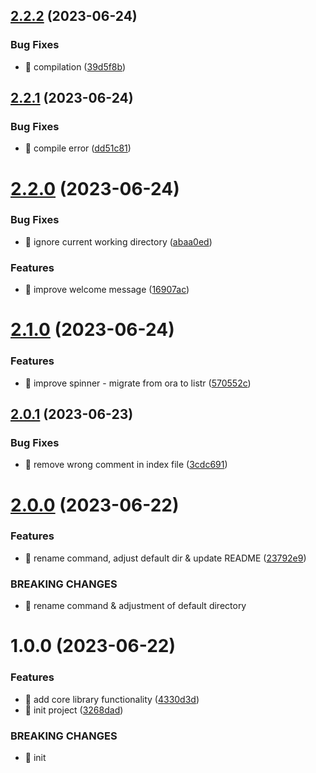 ## [2.2.2](https://github.com/kreuzerk/inst-all/compare/v2.2.1...v2.2.2) (2023-06-24)


### Bug Fixes

* 🐛 compilation ([39d5f8b](https://github.com/kreuzerk/inst-all/commit/39d5f8b51b5516c1dda1c82d28742f095a07fe6d))

## [2.2.1](https://github.com/kreuzerk/inst-all/compare/v2.2.0...v2.2.1) (2023-06-24)


### Bug Fixes

* 🐛 compile error ([dd51c81](https://github.com/kreuzerk/inst-all/commit/dd51c812d7135378a6a0d76eaeace3192b62019b))

# [2.2.0](https://github.com/kreuzerk/inst-all/compare/v2.1.0...v2.2.0) (2023-06-24)


### Bug Fixes

* 🐛 ignore current working directory ([abaa0ed](https://github.com/kreuzerk/inst-all/commit/abaa0ed078b64fbda66f64a2d677c50003f71090))


### Features

* 🎸 improve welcome message ([16907ac](https://github.com/kreuzerk/inst-all/commit/16907acc4072bc0325bf1e8e5786d0983f865879))

# [2.1.0](https://github.com/kreuzerk/inst-all/compare/v2.0.1...v2.1.0) (2023-06-24)


### Features

* 🎸 improve spinner - migrate from ora to listr ([570552c](https://github.com/kreuzerk/inst-all/commit/570552c5fed845bf0fdb15f56d088b83f8ad1528))

## [2.0.1](https://github.com/kreuzerk/inst-all/compare/v2.0.0...v2.0.1) (2023-06-23)


### Bug Fixes

* 🐛 remove wrong comment in index file ([3cdc691](https://github.com/kreuzerk/inst-all/commit/3cdc691f3530d63fdd5478c5a85925d3cba0bbb9))

# [2.0.0](https://github.com/kreuzerk/inst-all/compare/v1.0.0...v2.0.0) (2023-06-22)


### Features

* 🎸 rename command, adjust default dir & update README ([23792e9](https://github.com/kreuzerk/inst-all/commit/23792e9e4cdee017e23c635de2e16e97348d1808))


### BREAKING CHANGES

* 🧨 rename command & adjustment of default directory

# 1.0.0 (2023-06-22)


### Features

* 🎸 add core library functionality ([4330d3d](https://github.com/kreuzerk/inst-all/commit/4330d3d7390182857fde2dc35d5749a07f32e38c))
* 🎸 init project ([3268dad](https://github.com/kreuzerk/inst-all/commit/3268dad751bacbafaab6702198eeeb895faafe0f))


### BREAKING CHANGES

* 🧨 init
